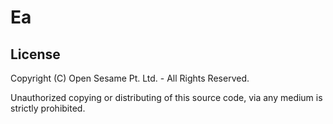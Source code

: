 # Ea



## License

Copyright (C) Open Sesame Pt. Ltd. - All Rights Reserved.

Unauthorized copying or distributing of this source code, via any medium is
strictly prohibited.
